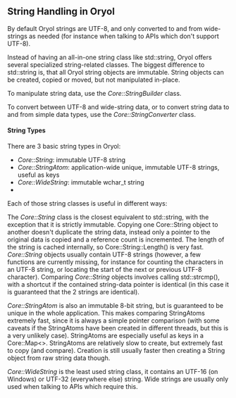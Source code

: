 ## String Handling in Oryol

By default Oryol strings are UTF-8, and only converted to and from wide-strings as needed (for instance when 
talking to APIs which don't support UTF-8).

Instead of having an all-in-one string class like std::string, Oryol offers several specialized string-related classes. 
The biggest difference to std::string is, that all Oryol string objects are immutable. String objects can be created, 
copied or moved, but not manipulated in-place. 

To manipulate string data, use the *Core::StringBuilder* class.

To convert between UTF-8 and wide-string data, or to convert string data to and from simple data types, use the 
*Core::StringConverter* class.

#### String Types

There are 3 basic string types in Oryol:

- *Core::String*: immutable UTF-8 string
- *Core::StringAtom*: application-wide unique, immutable UTF-8 strings, useful as keys
- *Core::WideString*: immutable wchar_t string
- 
Each of those string classes is useful in different ways:

The *Core::String* class is the closest equivalent to std::string, with the exception that it is strictly immutable. 
Copying one Core::String object to another doesn't duplicate the string data, instead only a pointer to the original 
data is copied and a reference count is incremented. The length of the string is cached internally, so 
Core::String::Length() is very fast. *Core::String* objects usually contain UTF-8 strings (however, a few functions 
are currently missing, for instance for counting the characters in an UTF-8 string, or locating the start of the 
next or previous UTF-8 character). Comparing *Core::String* objects involves calling std::strcmp(), with a shortcut 
if the contained string-data pointer is identical (in this case it is guaranteed that the 2 strings are identical).

*Core::StringAtom* is also an immutable 8-bit string, but is guaranteed to be unique in the whole application. This 
makes comparing StringAtoms extremely fast, since it is always a simple pointer comparison (with some caveats if 
the StringAtoms have been created in different threads, but this is a very unlikely case). StringAtoms are especially 
useful as keys in a Core::Map<>. StringAtoms are relatively slow to create, but extremely fast to copy (and compare). 
Creation is still usually faster then creating a String object from raw string data though.

*Core::WideString* is the least used string class, it contains an UTF-16 (on Windows) or UTF-32 (everywhere else) 
string. Wide strings are usually only used when talking to APIs which require this.


